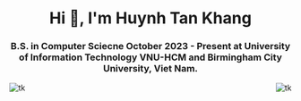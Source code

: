 
<h1 align="center">Hi 👋, I'm Huynh Tan Khang</h1>
<h3 align="center">B.S. in Computer Sciecne October 2023 - Present at University of Information Technology VNU-HCM and Birmingham City University, Viet Nam.</h3>

<p>
  <img align="left" src="https://github-readme-stats.vercel.app/api/top-langs/?username=anuraghazra&layout=compact&theme=tokyonight" alt="tk" />
  <img align="right" src="https://github-readme-stats.vercel.app/api?username=tkhangg0910&show_icons=true&theme=tokyonight" alt="tk" />
</p>
<!---
- 🔭 I’m currently working on ...
- 🌱 I’m currently learning ...
- 👯 I’m looking to collaborate on ...
- 🤔 I’m looking for help with ...
- 💬 Ask me about ...
- 📫 How to reach me: ...
- 😄 Pronouns: ...
- ⚡ Fun fact: ...
-->

<!---**tkhangg0910/tkhangg0910** is a ✨ _special_ ✨ repository because its `README.md` (this file) appears on your GitHub profile.

Here are some ideas to get you started:<
-->

